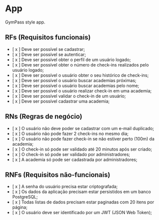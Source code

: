 # App

GymPass style app.

## RFs (Requisitos funcionais)

- [ x ] Deve ser possível se cadastrar;
- [ x ] Deve ser possível se autenticar;
- [ x ] Deve ser possível obter o perfil de um usuário logado;
- [ x ] Deve ser possível obter o número de check-ins realizados pelo usuário logado;
- [ x ] Deve ser possível o usuário obter o seu histórico de check-ins;
- [ x ] Deve ser possível o usuário buscar academias próximas;
- [ x ] Deve ser possível o usuário buscar academias pelo nome;
- [ x ] Deve ser possível o usuário realizar check-in em uma academia;
- [ x ] Deve ser possível validar o check-in de um usuário;
- [ x ] Deve ser possível cadastrar uma academia;

## RNs (Regras de negócio)

- [ x ] O usuário não deve poder se cadastrar com um e-mail duplicado;
- [ x ] O usuário não pode fazer 2 check-ins no mesmo dia;
- [ x ] O usuário não pode fazer check-in se não estiver perto (100m) da academia;
- [ x ] O check-in só pode ser validado até 20 minutos após ser criado;
- [ x ] O check-in só pode ser validado por administradores;
- [ x ] A academia só pode ser cadastrada por administradores;

## RNFs (Requisitos não-funcionais)

- [ x ] A senha do usuário precisa estar criptografada;
- [ x ] Os dados da aplicação precisam estar persistidos em um banco PostgreSQL;
- [ x ] Todas listas de dados precisam estar paginadas com 20 itens por página;
- [ x ] O usuário deve ser identificado por um JWT (JSON Web Token);
